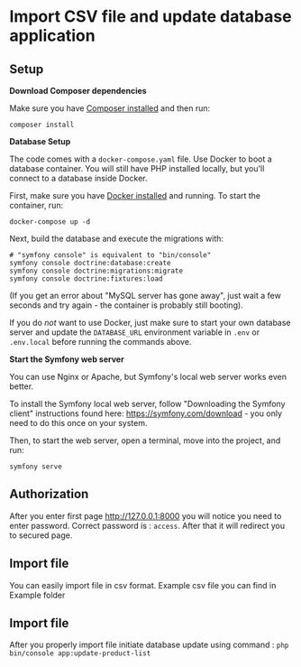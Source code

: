 # Import CSV file and update database application

## Setup

**Download Composer dependencies**

Make sure you have [Composer installed](https://getcomposer.org/download/)
and then run:

```
composer install
```

**Database Setup**

The code comes with a `docker-compose.yaml` file. 
Use Docker to boot a database container. You will still have PHP installed
locally, but you'll connect to a database inside Docker. 

First, make sure you have [Docker installed](https://docs.docker.com/get-docker/)
and running. To start the container, run:

```
docker-compose up -d
```

Next, build the database and execute the migrations with:

```
# "symfony console" is equivalent to "bin/console"
symfony console doctrine:database:create
symfony console doctrine:migrations:migrate
symfony console doctrine:fixtures:load
```

(If you get an error about "MySQL server has gone away", just wait
a few seconds and try again - the container is probably still booting).

If you do *not* want to use Docker, just make sure to start your own
database server and update the `DATABASE_URL` environment variable in
`.env` or `.env.local` before running the commands above.

**Start the Symfony web server**

You can use Nginx or Apache, but Symfony's local web server
works even better.

To install the Symfony local web server, follow
"Downloading the Symfony client" instructions found
here: https://symfony.com/download - you only need to do this
once on your system.

Then, to start the web server, open a terminal, move into the
project, and run:

```
symfony serve
```
## Authorization

After you enter first page http://127.0.0.1:8000 you will notice you need to enter password.
Correct password is : `access`.
After that it will redirect you to secured page.

## Import file

You can easily import file in csv format. 
Example csv file you can find in Example folder

## Import file

After you properly import file initiate database update using command : `php bin/console app:update-product-list` 